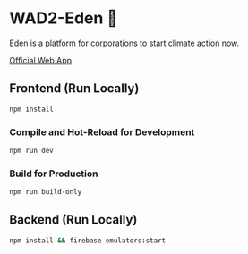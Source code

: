 # WAD2-Eden 🌴

Eden is a platform for corporations to start climate action now.

[Official Web App](https://eden-8cdd1.web.app/)

## Frontend (Run Locally)

```sh
npm install
```

### Compile and Hot-Reload for Development

```sh
npm run dev
```

### Build for Production

```sh
npm run build-only
```

## Backend (Run Locally)

```sh
npm install && firebase emulators:start
```
